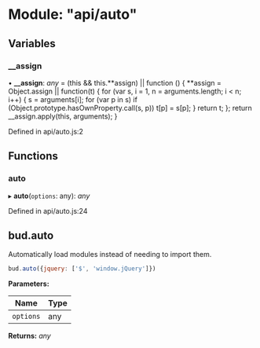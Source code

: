 # Module: "api/auto"

## Variables

### \_\_assign

• **\_\_assign**: _any_ = (this && this.**assign) || function () {
**assign = Object.assign || function(t) {
for (var s, i = 1, n = arguments.length; i < n; i++) {
s = arguments[i];
for (var p in s) if (Object.prototype.hasOwnProperty.call(s, p))
t[p] = s[p];
}
return t;
};
return \_\_assign.apply(this, arguments);
}

Defined in api/auto.js:2

## Functions

### auto

▸ **auto**(`options`: any): _any_

Defined in api/auto.js:24

## bud.auto

Automatically load modules instead of needing to import them.

```js
bud.auto({jquery: ['$', 'window.jQuery']})
```

**Parameters:**

| Name      | Type |
| --------- | ---- |
| `options` | any  |

**Returns:** _any_

